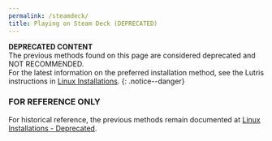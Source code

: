 ```yaml
---
permalink: /steamdeck/
title: Playing on Steam Deck (DEPRECATED)
---
```


**DEPRECATED CONTENT**<br/>
The previous methods found on this page are considered deprecated and NOT RECOMMENDED.<br/> 
For the latest information on the preferred installation method, see the Lutris instructions in [Linux Installations](../linux/).
{: .notice--danger}


### FOR REFERENCE ONLY

For historical reference, the previous methods remain documented at [Linux Installations - Deprecated](/linux-deprecated).
